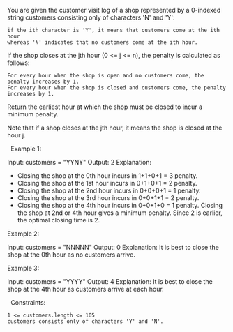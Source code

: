 You are given the customer visit log of a shop represented by a 0-indexed string customers consisting only of characters 'N' and 'Y':


	if the ith character is 'Y', it means that customers come at the ith hour
	whereas 'N' indicates that no customers come at the ith hour.


If the shop closes at the jth hour (0 <= j <= n), the penalty is calculated as follows:


	For every hour when the shop is open and no customers come, the penalty increases by 1.
	For every hour when the shop is closed and customers come, the penalty increases by 1.


Return the earliest hour at which the shop must be closed to incur a minimum penalty.

Note that if a shop closes at the jth hour, it means the shop is closed at the hour j.

 
Example 1:

Input: customers = "YYNY"
Output: 2
Explanation: 
- Closing the shop at the 0th hour incurs in 1+1+0+1 = 3 penalty.
- Closing the shop at the 1st hour incurs in 0+1+0+1 = 2 penalty.
- Closing the shop at the 2nd hour incurs in 0+0+0+1 = 1 penalty.
- Closing the shop at the 3rd hour incurs in 0+0+1+1 = 2 penalty.
- Closing the shop at the 4th hour incurs in 0+0+1+0 = 1 penalty.
Closing the shop at 2nd or 4th hour gives a minimum penalty. Since 2 is earlier, the optimal closing time is 2.


Example 2:

Input: customers = "NNNNN"
Output: 0
Explanation: It is best to close the shop at the 0th hour as no customers arrive.

Example 3:

Input: customers = "YYYY"
Output: 4
Explanation: It is best to close the shop at the 4th hour as customers arrive at each hour.


 
Constraints:


	1 <= customers.length <= 105
	customers consists only of characters 'Y' and 'N'.

